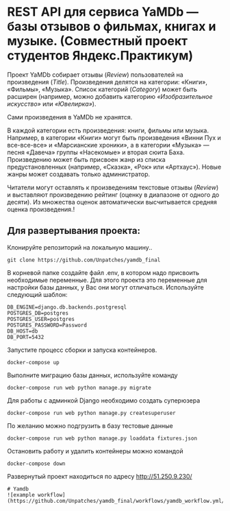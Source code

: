 # REST API для сервиса YaMDb — базы отзывов о фильмах, книгах и музыке. (Совместный проект студентов Яндекс.Практикум)

Проект YaMDb собирает отзывы (*Review*) пользователей на произведения (*Title*). Произведения делятся на категории: «Книги», «Фильмы», «Музыка». Список категорий (*Category*) может быть расширен (например, можно добавить категорию *«Изобразительное искусство»* или *«Ювелирка»*).

Сами произведения в YaMDb не хранятся.

В каждой категории есть произведения: книги, фильмы или музыка. Например, в категории «Книги» могут быть произведения «Винни Пух и все-все-все» и «Марсианские хроники», а в категории «Музыка» — песня «Давеча» группы «Насекомые» и вторая сюита Баха. Произведению может быть присвоен жанр из списка предустановленных (например, «Сказка», «Рок» или «Артхаус»). Новые жанры может создавать только администратор.

Читатели могут оставлять к произведениям текстовые отзывы (*Review*) и выставляют произведению рейтинг (оценку в диапазоне от одного до десяти). Из множества оценок автоматически высчитывается средняя оценка произведения.!

## Для развертывания проекта:

Клонируйте репозиторий на локальную машину..
```
git clone https://github.com/Unpatches/yamdb_final
```
В корневой папке создайте файл .env, в котором надо присвоить необходимые переменные. Для этого проекта это переменные для настройки базы данных, у Вас они могут отличаться. Используйте следующий шаблон:
```
DB_ENGINE=django.db.backends.postgresql 
POSTGRES_DB=postgres
POSTGRES_USER=postgres 
POSTGRES_PASSWORD=Password
DB_HOST=db 
DB_PORT=5432
```
Запустите процесс сборки и запуска контейнеров.
```
docker-compose up
```
Выполните миграцию базы данных, используйте команду
```
docker-compose run web python manage.py migrate
```
Для работы с админкой Django необходимо создать суперюзера
```
docker-compose run web python manage.py createsuperuser
```
По желанию можно подгрузить в базу тестовые данные
```
docker-compose run web python manage.py loaddata fixtures.json
```
Остановить работу и удалить контейнеры можно командой
```
docker-compose down
```
Развернутый проект находиться по адресу http://51.250.9.230/
```
# Yamdb
![example workflow](https://github.com/Unpatches/yamdb_final/workflows/yamdb_workflow.yml/badge.svg)

